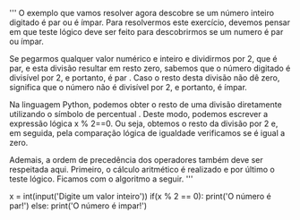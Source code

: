 '''
O exemplo que vamos resolver agora descobre se um número inteiro digitado é par ou é ímpar. Para resolvermos este exercício,
devemos pensar em que teste lógico deve ser feito para descobrirmos se um numero é par ou ímpar.

Se pegarmos qualquer valor numérico e inteiro e dividirmos por 2, que é par, e esta divisão resultar em resto zero,
sabemos que o número digitado é divisível por 2, e portanto, é par . Caso o resto desta divisão não dê zero, significa que o número não é divisível por 2, e portanto, é ímpar.

Na linguagem Python, podemos obter o resto de uma divisão diretamente utilizando o símbolo de percentual .
Deste modo, podemos escrever a expressão lógica x % 2==0. Ou seja, obtemos o resto da divisão por 2 e, em seguida, pela comparação lógica de igualdade verificamos se é igual a zero.

Ademais, a ordem de precedência dos operadores também deve ser respeitada aqui.
Primeiro, o cálculo aritmético é realizado e por último o teste lógico. Ficamos com o algoritmo a seguir.
'''

x = int(input('Digite um valor inteiro'))
if(x % 2 == 0):
    print('O número é par!')
else:
    print('O número é impar!')